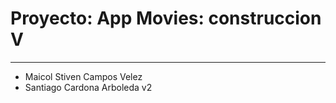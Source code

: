 # Proyecto: App Movies: construccion V
***
- Maicol Stiven Campos Velez
- Santiago Cardona Arboleda v2